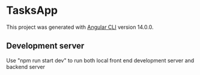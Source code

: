 # TasksApp

This project was generated with [Angular CLI](https://github.com/angular/angular-cli) version 14.0.0.

## Development server
Use "npm run start dev" to run both local front end development server and backend server
